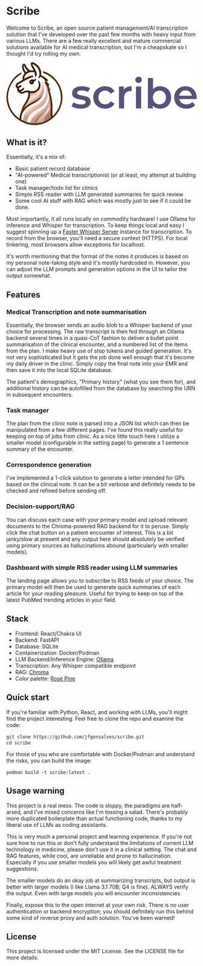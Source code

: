 # Scribe

Welcome to Scribe, an open source patient management/AI transcription solution that I've developed over the past few months with heavy input from various LLMs. There are a few really excellent and mature commercial solutions available for AI medical transcription, but I'm a cheapskate so I thought I'd try rolling my own.

![Bloodworks Scribe Logo](/public/readme_logo.webp)

## What is it?

Essentially, it's a mix of:

- Basic patient record database
- "AI-powered" Medical transcriptionist (or at least, my attempt at building one)
- Task manager/todo list for clinics
- Simple RSS reader with LLM generated summaries for quick review
- Some cool AI stuff with RAG which was mostly just to see if it could be done.

Most importantly, it all runs locally on commodity hardware! I use Ollama for inference and Whisper for transcription. To keep things local and easy I suggest spinning up a [Faster Whisper Server](https://github.com/fedirz/faster-whisper-server) instance for transcription. To record from the browser, you'll need a secure context (HTTPS). For local tinkering, most browsers allow exceptions for localhost.

It's worth mentioning that the format of the notes it produces is based on my personal note-taking style and it's mostly hardcoded in. However, you can adjust the LLM prompts and generation options in the UI to tailor the output somewhat.

## Features

### Medical Transcription and note summarisation

Essentially, the browser sends an audio blob to a Whisper backend of your choice for processing. The raw transcript is then fed through an Ollama backend several times in a quasi-CoT fashion to deliver a bullet point summarisation of the clinical encounter, and a numbered list of the items from the plan. I make heavy use of stop tokens and guided generation. It's not very sophisticated but it gets the job done well enough that it's become my daily driver in the clinic. Simply copy the final note into your EMR and then save it into the local SQLite database.

The patient's demographics, "Primary history" (what you see them for), and additional history can be autofilled from the database by searching the URN in subsequent encounters.

### Task manager

The plan from the clinic note is parsed into a JSON list which can then be manipulated from a few different pages. I've found this really useful for keeping on top of jobs from clinic. As a nice little touch here I utilize a smaller model (configurable in the setting page) to generate a 1 sentence summary of the encounter.

### Correspondence generation

I've implemented a 1-click solution to generate a letter intended for GPs based on the clinical note. It can be a bit verbose and definitely needs to be checked and refined before sending off.

### Decision-support/RAG

You can discuss each case with your primary model and upload relevant documents to the Chroma-powered RAG backend for it to peruse. Simply click the chat button on a patient encounter of interest. This is a bit janky/slow at present and any output here should absolutely be verified using primary sources as hallucinations abound (particularly with smaller models).

### Dashboard with simple RSS reader using LLM summaries

The landing page allows you to subscribe to RSS feeds of your choice. The primary model will then be used to generate quick summaries of each article for your reading pleasure. Useful for trying to keep on top of the latest PubMed trending articles in your field.

## Stack

- Frontend: React/Chakra UI
- Backend: FastAPI
- Database: SQLite
- Containerization: Docker/Podman
- LLM Backend/Inference Engine: [Ollama](https://github.com/ollama/ollama)
- Transcription: Any Whisper compatible endpoint
- RAG: [Chroma](https://github.com/chroma-core/chroma)
- Color palette: [Rosé Pine](https://github.com/rose-pine/rose-pine-theme)

## Quick start

If you're familiar with Python, React, and working with LLMs, you'll might find the project interesting. Feel free to clone the repo and examine the code:

```
git clone https://github.com/jfgonsalves/scribe.git
cd scribe
```

For those of you who are comfortable with Docker/Podman and understand the risks, you can build the image:

```
podman build -t scribe:latest .
```

## Usage warning

This project is a real mess. The code is sloppy, the paradigms are half-arsed, and I've mixed concerns like I'm tossing a salad. There's probably more duplicated boilerplate than actual functioning code, thanks to my liberal use of LLMs as coding assistants.

This is very much a personal project and learning experience. If you're not sure how to run this or don't fully understand the limitations of current LLM technology in medicine, please don't use it in a clinical setting. The chat and RAG features, while cool, are unreliable and prone to hallucination. Especially if you use smaller models you will likely get awful treatment suggestions.

The smaller models do an okay job at summarizing transcripts, but output is better with larger models (I like Llama 3.1 70B; Q4 is fine). ALWAYS verify the output. Even with large models you will encounter inconsistencies.

Finally, expose this to the open internet at your own risk. There is no user authentication or backend encryption; you should definitely run this behind some kind of reverse proxy and auth solution. You've been warned!

## License

This project is licensed under the MIT License. See the LICENSE file for more details.
